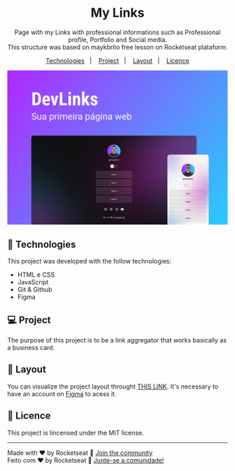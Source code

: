 <h1 align="center"> My Links </h1>

<p align="center">
Page with my Links with professional informations such as Professional profile, Portfolio and Social media.
<br> This structure was based on <a href"https://github.com/maykbrito" target""> maykbrito </a> free lesson on Rocketseat plataform.</br>
</p>

<p align="center">
  <a href="#-Technologies">Technologies</a>&nbsp;&nbsp;&nbsp;|&nbsp;&nbsp;&nbsp;
  <a href="#-Project">Project</a>&nbsp;&nbsp;&nbsp;|&nbsp;&nbsp;&nbsp;
  <a href="#-Layout">Layout</a>&nbsp;&nbsp;&nbsp;|&nbsp;&nbsp;&nbsp;
  <a href="#memo-licença">Licence</a>
</p>

<p align="center">
  <img alt="Original Layout" src=".github/preview.jpg" widht="100%">
</p>

## 🚀 Technologies

This project was developed with the follow technologies:

- HTML e CSS
- JavaScript
- Git & Github
- Figma

## 💻 Project

The purpose of this project is to be a link aggregator that works basically as a business card.

## 🔖 Layout

You can visualize the project layout throught [THIS LINK](<https://www.figma.com/file/1adKFAf3N7Dy95WD0RoVGV/DevLinks-(Community)?node-id=10-620&t=RLXRzp0pfcCsmcui-0>). It's necessary to have an account on [Figma](https://figma.com) to acess it.

## :memo: Licence

This project is lincensed under the MIT license.

---

Made with ♥ by Rocketseat :wave: [Join the community](https://discord.gg/rocketseat)
<br>Feito com ♥ by Rocketseat :wave: [Junte-se a comunidade!](https://discord.gg/rocketseat)</br>
